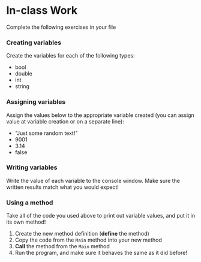 # In-class Work
Complete the following exercises in your file

### Creating variables
Create the variables for each of the following types:
- bool
- double
- int
- string
	
### Assigning variables
Assign the values below to the appropriate variable created (you can assign value at variable creation or on a separate line):
- "Just some random text!"
- 9001
- 3.14
- false
	
### Writing variables
Write the value of each variable to the console window. Make sure the written results match what you would expect!

### Using a method
Take all of the code you used above to print out variable values, and put it in its own method!

1. Create the new method definition (**define** the method)
1. Copy the code from the `Main` method into your new method
1. **Call** the method from the `Main` method
1. Run the program, and make sure it behaves the same as it did before!
